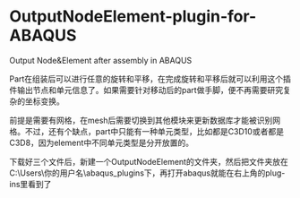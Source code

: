 # OutputNodeElement-plugin-for-ABAQUS
Output Node&amp;Element after assembly in ABAQUS

Part在组装后可以进行任意的旋转和平移，在完成旋转和平移后就可以利用这个插件输出节点和单元信息了。如果需要针对移动后的part做手脚，便不再需要研究复杂的坐标变换。

前提是需要有网格，在mesh后需要切换到其他模块来更新数据库才能被识别网格。不过，还有个缺点，part中只能有一种单元类型，比如都是C3D10或者都是C3D8，因为element中不同单元类型是分开放置的。

下载好三个文件后，新建一个OutputNodeElement的文件夹，然后把文件夹放在C:\Users\你的用户名\abaqus_plugins下，再打开abaqus就能在右上角的plug-ins里看到了
